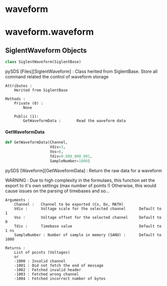 <a id="waveform"></a>

# waveform

<a id="waveform.waveform"></a>

# waveform.waveform

<a id="waveform.waveform.SiglentWaveform"></a>

## SiglentWaveform Objects

```python
class SiglentWaveform(SiglentBase)
```

pySDS [Files][SiglentWaveform] :    Class herited from SiglentBase.
                                    Store all command related the control of waveform storage

    Attributes :
        Herited from SiglentBase

    Methods :
        Private (0) :
            None

        Public (1):
            GetWaveformData :       Read the waveform data

<a id="waveform.waveform.SiglentWaveform.GetWaveformData"></a>

#### GetWaveformData

```python
def GetWaveformData(Channel,
                    Vdiv=1,
                    Vos=0,
                    Tdiv=0.000_000_001,
                    SampleNumber=1000)
```

pySDS [Waveform][GetWaveformData] : Return the raw data for a waveform

WARNING :   Due to high complexity in the formulaes, this function set the export to it's own settings (max number of points !)
            Otherwise, this would cause issues on the parsing of timebases and so...

    Arguments :
        Channel :   Channel to be exported (Cx, Dx, MATH)
        Vdiv :      Voltage scale for the selected channel      Default to 1
        Vos :       Voltage offset for the selected channel     Default to 0
        Tdiv :      Timebase value                              Default to 1 ns
        SampleNumber : Number of sample in memory (SANU) :      Default to 1000

    Returns :
        List of points (Voltages)
        or
        -1000 : Invalid channel
        -1001 : Did not fetch the end of message
        -1002 : Fetched invalid header
        -1003 : Fetched wrong channel
        -1004 : Fetched incorrect number of bytes

